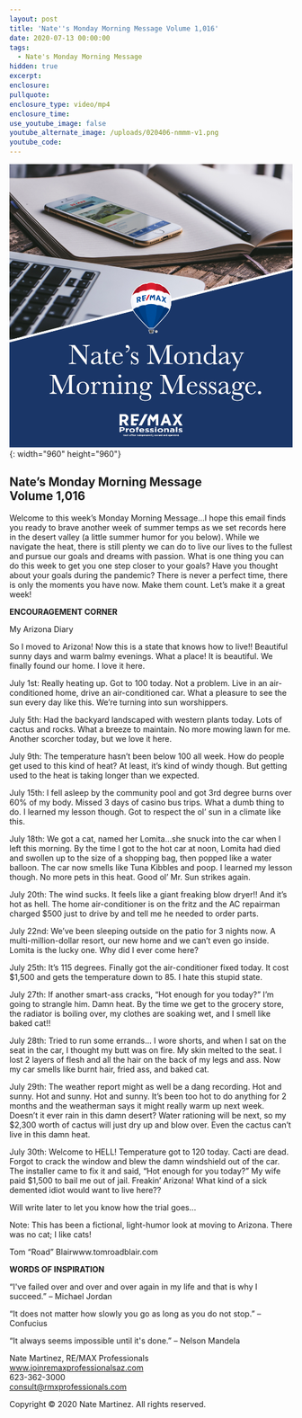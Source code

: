 ```yaml
---
layout: post
title: 'Nate''s Monday Morning Message Volume 1,016'
date: 2020-07-13 00:00:00
tags:
  - Nate's Monday Morning Message
hidden: true
excerpt:
enclosure:
pullquote:
enclosure_type: video/mp4
enclosure_time:
use_youtube_image: false
youtube_alternate_image: /uploads/020406-nmmm-v1.png
youtube_code:
---
```


![](/uploads/020406-nmmm-v1.png){: width="960" height="960"}

## **Nate’s Monday Morning Message<br>Volume 1,016**

Welcome to this week’s Monday Morning Message…I hope this email finds you ready to brave another week of summer temps as we set records here in the desert valley (a little summer humor for you below). While we navigate the heat, there is still plenty we can do to live our lives to the fullest and pursue our goals and dreams with passion. What is one thing you can do this week to get you one step closer to your goals? Have you thought about your goals during the pandemic? There is never a perfect time, there is only the moments you have now. Make them count. Let’s make it a great week\!&nbsp;

**ENCOURAGEMENT CORNER**

My Arizona Diary

So I moved to Arizona\! Now this is a state that knows how to live\!\! Beautiful sunny days and warm balmy evenings. What a place\! It is beautiful. We finally found our home. I love it here.

July 1st: Really heating up. Got to 100 today. Not a problem. Live in an air-conditioned home, drive an air-conditioned car. What a pleasure to see the sun every day like this. We’re turning into sun worshippers.

July 5th: Had the backyard landscaped with western plants today. Lots of cactus and rocks. What a breeze to maintain. No more mowing lawn for me. Another scorcher today, but we love it here.

July 9th: The temperature hasn’t been below 100 all week. How do people get used to this kind of heat? At least, it’s kind of windy though. But getting used to the heat is taking longer than we expected.

July 15th: I fell asleep by the community pool and got 3rd degree burns over 60% of my body. Missed 3 days of casino bus trips. What a dumb thing to do. I learned my lesson though. Got to respect the ol’ sun in a climate like this.

July 18th: We got a cat, named her Lomita…she snuck into the car when I left this morning. By the time I got to the hot car at noon, Lomita had died and swollen up to the size of a shopping bag, then popped like a water balloon. The car now smells like Tuna Kibbles and poop. I learned my lesson though. No more pets in this heat. Good ol’ Mr. Sun strikes again.

July 20th: The wind sucks. It feels like a giant freaking blow dryer\!\! And it’s hot as hell. The home air-conditioner is on the fritz and the AC repairman charged $500 just to drive by and tell me he needed to order parts.

July 22nd: We’ve been sleeping outside on the patio for 3 nights now. A multi-million-dollar resort, our new home and we can’t even go inside. Lomita is the lucky one. Why did I ever come here?

July 25th: It’s 115 degrees. Finally got the air-conditioner fixed today. It cost $1,500 and gets the temperature down to 85. I hate this stupid state.

July 27th: If another smart-ass cracks, “Hot enough for you today?” I’m going to strangle him. Damn heat. By the time we get to the grocery store, the radiator is boiling over, my clothes are soaking wet, and I smell like baked cat\!\!

July 28th: Tried to run some errands… I wore shorts, and when I sat on the seat in the car, I thought my butt was on fire. My skin melted to the seat. I lost 2 layers of flesh and all the hair on the back of my legs and ass. Now my car smells like burnt hair, fried ass, and baked cat.

July 29th: The weather report might as well be a dang recording. Hot and sunny. Hot and sunny. Hot and sunny. It’s been too hot to do anything for 2 months and the weatherman says it might really warm up next week. Doesn’t it ever rain in this damn desert? Water rationing will be next, so my $2,300 worth of cactus will just dry up and blow over. Even the cactus can’t live in this damn heat.

July 30th: Welcome to HELL\! Temperature got to 120 today. Cacti are dead. Forgot to crack the window and blew the damn windshield out of the car. The installer came to fix it and said, “Hot enough for you today?” My wife paid $1,500 to bail me out of jail. Freakin’ Arizona\! What kind of a sick demented idiot would want to live here??

Will write later to let you know how the trial goes…

Note: This has been a fictional, light-humor look at moving to Arizona. There was no cat; I like cats\!

Tom “Road” Blairwww.tomroadblair.com

**WORDS OF INSPIRATION**

“I've failed over and over and over again in my life and that is why I succeed.” – Michael Jordan

“It does not matter how slowly you go as long as you do not stop.” – Confucius

“It always seems impossible until it's done.” – Nelson Mandela

Nate Martinez, RE/MAX Professionals<br>www.joinremaxprofessionalsaz.com<br>623-362-3000<br>consult@rmxprofessionals.com

Copyright &copy; 2020 Nate Martinez. All rights reserved.